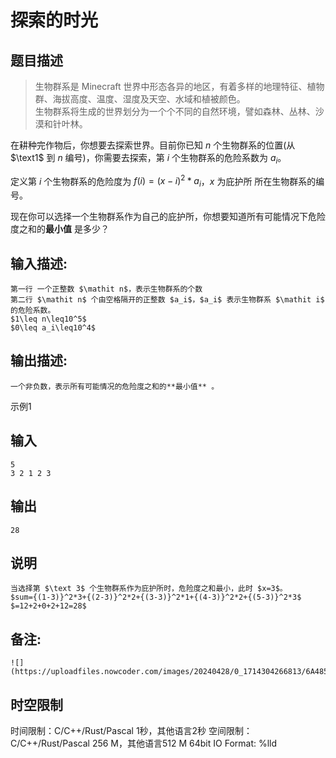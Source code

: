 # 探索的时光

## 题目描述

> 生物群系是 Minecraft 世界中形态各异的地区，有着多样的地理特征、植物群、海拔高度、温度、湿度及天空、水域和植被颜色。  
>  生物群系将生成的世界划分为一个个不同的自然环境，譬如森林、丛林、沙漠和针叶林。 

在耕种完作物后，你想要去探索世界。目前你已知 $\mathit n$ 个生物群系的位置(从 $\text1$ 到 $\mathit n$ 编号)，你需要去探索，第 $\mathit i$ 个生物群系的危险系数为 $a_i$。 

定义第 $i$ 个生物群系的危险度为 $f(i)=(x-i)^2*a_i$，$\mathit x$ 为庇护所 所在生物群系的编号。 

现在你可以选择一个生物群系作为自己的庇护所，你想要知道所有可能情况下危险度之和的**最小值** 是多少？ 

## 输入描述:
    
    
    第一行 一个正整数 $\mathit n$，表示生物群系的个数  
    第二行 $\mathit n$ 个由空格隔开的正整数 $a_i$，$a_i$ 表示生物群系 $\mathit i$ 的危险系数。  
    $1\leq n\leq10^5$  
    $0\leq a_i\leq10^4$  
    

## 输出描述:
    
    
    一个非负数，表示所有可能情况的危险度之和的**最小值** 。

示例1 

## 输入
    
    
    5
    3 2 1 2 3

## 输出
    
    
    28

## 说明
    
    
    当选择第 $\text 3$ 个生物群系作为庇护所时，危险度之和最小，此时 $x=3$。  
    $sum={(1-3)}^2*3+{(2-3)}^2*2+{(3-3)}^2*1+{(4-3)}^2*2+{(5-3)}^2*3$  
    $=12+2+0+2+12=28$  
    

## 备注:
    
    
    ![](https://uploadfiles.nowcoder.com/images/20240428/0_1714304266813/6A485DB4754117FD3D51EEF95B92F4A2)  
    


## 时空限制

时间限制：C/C++/Rust/Pascal 1秒，其他语言2秒
空间限制：C/C++/Rust/Pascal 256 M，其他语言512 M
64bit IO Format: %lld